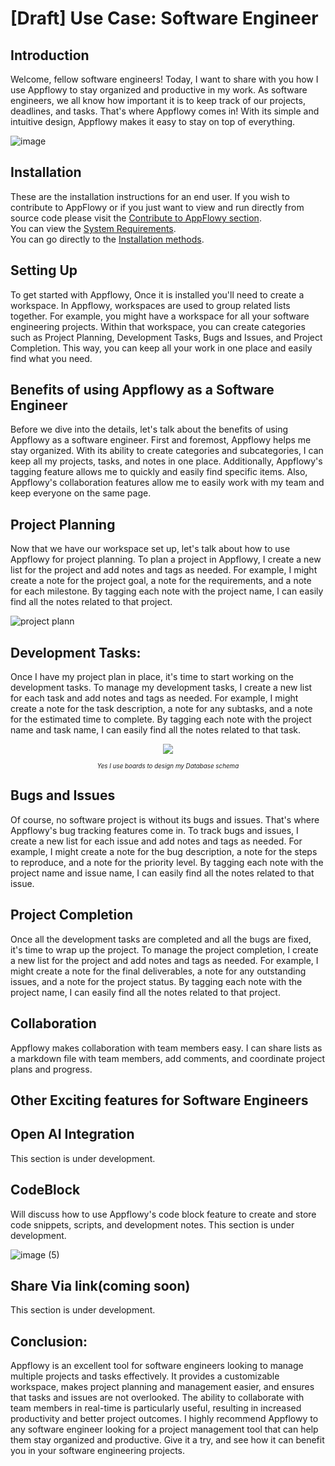 # \[Draft] Use Case: Software Engineer


<!-- Introduction -->
## Introduction
Welcome, fellow software engineers! Today, I want to share with you how I use Appflowy to stay organized and productive in my work. As software engineers, we all know how important it is to keep track of our projects, deadlines, and tasks. That's where Appflowy comes in! With its simple and intuitive design, Appflowy makes it easy to stay on top of everything.

![image](https://user-images.githubusercontent.com/89600478/235852123-0105d13e-b05e-4df0-b136-4825ca817351.png)



<!-- How to Contribute -->
## Installation
These are the installation instructions for an end user. If you wish to contribute to AppFlowy or if you just want to view and run directly from source code please visit the [Contribute to AppFlowy section](https://appflowy.gitbook.io/docs/essential-documentation/contribute-to-appflowy).<br>
You can view the [System Requirements](https://appflowy.gitbook.io/docs/essential-documentation/install-appflowy/requirements).<br>
You can go directly to the [Installation methods](https://appflowy.gitbook.io/docs/essential-documentation/install-appflowy/installation-methods).

## Setting Up
To get started with Appflowy, Once it is installed you'll need to create a workspace. In Appflowy, workspaces are used to group related lists together. For example, you might have a workspace for all your software engineering projects. Within that workspace, you can create categories such as Project Planning, Development Tasks, Bugs and Issues, and Project Completion. This way, you can keep all your work in one place and easily find what you need.


## Benefits of using Appflowy as a Software Engineer
Before we dive into the details, let's talk about the benefits of using Appflowy as a software engineer. First and foremost, Appflowy helps me stay organized. With its ability to create categories and subcategories, I can keep all my projects, tasks, and notes in one place. Additionally, Appflowy's tagging feature allows me to quickly and easily find specific items. Also, Appflowy's collaboration features allow me to easily work with my team and keep everyone on the same page.



## Project Planning
Now that we have our workspace set up, let's talk about how to use Appflowy for project planning. To plan a project in Appflowy, I create a new list for the project and add notes and tags as needed. For example, I might create a note for the project goal, a note for the requirements, and a note for each milestone. By tagging each note with the project name, I can easily find all the notes related to that project.

![project plann](https://user-images.githubusercontent.com/89600478/235844017-2f00d682-5ddd-4fb5-a935-0055d0f3bb34.jpg)

## Development Tasks:
Once I have my project plan in place, it's time to start working on the development tasks. To manage my development tasks, I create a new list for each task and add notes and tags as needed. For example, I might create a note for the task description, a note for any subtasks, and a note for the estimated time to complete. By tagging each note with the project name and task name, I can easily find all the notes related to that task.


<div align="center">
  <img src="https://user-images.githubusercontent.com/89600478/235844308-d90c9446-732f-4b0a-8808-f7ace7f3e774.png">
</div>


<div align="center">
  <p><small style="font-size: 70%"><em>Yes I use boards to design my Database schema</em></small></p>
</div>

 
## Bugs and Issues
Of course, no software project is without its bugs and issues. That's where Appflowy's bug tracking features come in. To track bugs and issues, I create a new list for each issue and add notes and tags as needed. For example, I might create a note for the bug description, a note for the steps to reproduce, and a note for the priority level. By tagging each note with the project name and issue name, I can easily find all the notes related to that issue.




## Project Completion
Once all the development tasks are completed and all the bugs are fixed, it's time to wrap up the project. To manage the project completion, I create a new list for the project and add notes and tags as needed. For example, I might create a note for the final deliverables, a note for any outstanding issues, and a note for the project status. By tagging each note with the project name, I can easily find all the notes related to that project.

## Collaboration
Appflowy makes collaboration with team members easy. I can share lists as a markdown file with team members, add comments, and coordinate project plans and progress. 

## Other Exciting features for Software Engineers
## Open AI Integration
This section is under development.
## CodeBlock
Will discuss how to use Appflowy's code block feature to create and store code snippets, scripts, and development notes.
This section is under development.<br>

![image (5)](https://user-images.githubusercontent.com/89600478/235844514-280eebd8-004a-40f3-a9ca-ee76267d4495.png)

## Share Via link(coming soon)
This section is under development.


## Conclusion:
Appflowy is an excellent tool for software engineers looking to manage multiple projects and tasks effectively. It provides a customizable workspace, makes project planning and management easier, and ensures that tasks and issues are not overlooked. The ability to collaborate with team members in real-time is particularly useful, resulting in increased productivity and better project outcomes. I highly recommend Appflowy to any software engineer looking for a project management tool that can help them stay organized and productive. Give it a try, and see how it can benefit you in your software engineering projects.

